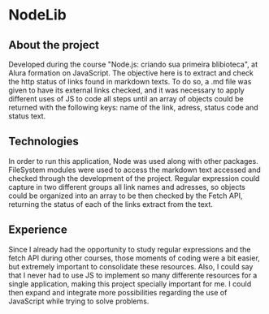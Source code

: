 # NodeLib 

## About the project

Developed during the course "Node.js: criando sua primeira blibioteca", at Alura formation on JavaScript. The objective here is to extract and check the http status of links found in markdown texts. To do so, a .md file was given to have its external links checked, and it was necessary to apply different uses of JS to code all steps until an array of objects could be returned with the following keys: name of the link, adress, status code and status text.

## Technologies

In order to run this application, Node was used along with other packages. FileSystem modules were used to access the markdown text accessed and checked through the development of the project. Regular expression could capture in two different groups all link names and adresses, so objects could be organized into an array to be then checked by the Fetch API, returning the status of each of the links extract from the text.

## Experience 

Since I already had the opportunity to study regular expressions and the fetch API during other courses, those moments of coding were a bit easier, but extremely important to consolidate these resources. Also, I could say that I never had to use JS to implement so many differente resources for a single application, making this project specially important for me. I could then expand and integrate more possibilities regarding the use of JavaScript while trying to solve problems.
